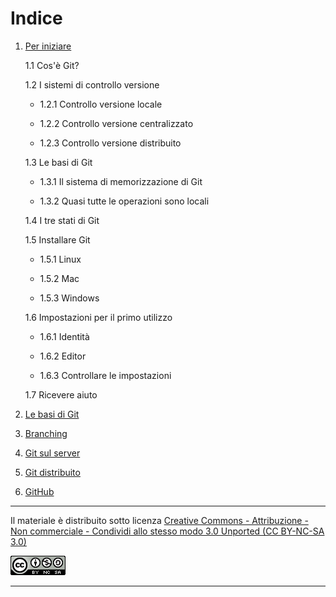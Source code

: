 # Indice

1. [Per iniziare][cap1]

    1.1 Cos'è Git?
    
    1.2 I sistemi di controllo versione
    
    - 1.2.1 Controllo versione locale
       
    - 1.2.2 Controllo versione centralizzato
       
    - 1.2.3 Controllo versione distribuito
    
    1.3 Le basi di Git
        
    - 1.3.1 Il sistema di memorizzazione di Git
        
    - 1.3.2 Quasi tutte le operazioni sono locali
    
    1.4 I tre stati di Git
    
    1.5 Installare Git
        
    - 1.5.1 Linux
        
    - 1.5.2 Mac
        
    - 1.5.3 Windows
    
    1.6 Impostazioni per il primo utilizzo
        
    - 1.6.1 Identità
        
    - 1.6.2 Editor
        
    - 1.6.3 Controllare le impostazioni
    
    1.7 Ricevere aiuto

2. [Le basi di Git][cap2] 
3. [Branching][cap3] 
4. [Git sul server][cap4]
5. [Git distribuito][cap5]
6. [GitHub][cap6]

[cap1]: https://github.com/FraClem/GitTutorial/blob/master/1.%20Per%20iniziare.md
[cap2]: https://github.com/FraClem/GitTutorial/blob/master/2.%20Le%20basi%20di%20Git.md
[cap3]: https://github.com/FraClem/GitTutorial/blob/master/3.%20Branching.md
[cap4]: https://github.com/FraClem/GitTutorial/blob/master/4.%20Git%20sul%20server.md
[cap5]: https://github.com/FraClem/GitTutorial/blob/master/5.%20Git%20distribuito.md
[cap6]: https://github.com/FraClem/GitTutorial/blob/master/6.%20GitHub.md

---

Il materiale è distribuito sotto licenza [Creative Commons - Attribuzione - Non commerciale - Condividi allo stesso modo 3.0 Unported (CC BY-NC-SA 3.0)][licenza]

![Licenza CC BY-NC-SA 3.0](img/license.png "Licenza CC BY-NC-SA 3.0")

[licenza]: https://creativecommons.org/licenses/by-nc-sa/3.0/

---

